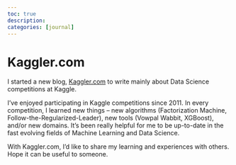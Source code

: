 ```yaml
---
toc: true
description:
categories: [journal]
---
```

# Kaggler.com

I started a new blog, [Kaggler.com](http://kaggler.com/) to write mainly about Data Science competitions at Kaggle.

I’ve enjoyed participating in Kaggle competitions since 2011.  In every competition, I learned new things – new algorithms (Factorization Machine, Follow-the-Regularized-Leader), new tools (Vowpal Wabbit, XGBoost), and/or new domains.  It’s been really helpful for me to be up-to-date in the fast evolving fields of Machine Learning and Data Science.

With Kaggler.com, I’d like to share my learning and experiences with others.  Hope it can be useful to someone.